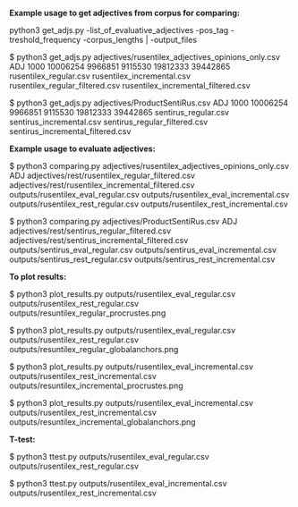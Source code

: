**Example usage to get adjectives from corpus for comparing:**  

python3 get_adjs.py -list_of_evaluative_adjectives -pos_tag -treshold_frequency -corpus_lengths | -output_files

$ python3 get_adjs.py adjectives/rusentilex_adjectives_opinions_only.csv ADJ 1000 10006254 9966851 9115530 19812333 39442865 rusentilex_regular.csv rusentilex_incremental.csv rusentilex_regular_filtered.csv rusentilex_incremental_filtered.csv

$ python3 get_adjs.py adjectives/ProductSentiRus.csv ADJ 1000 10006254 9966851 9115530 19812333 39442865 sentirus_regular.csv sentirus_incremental.csv sentirus_regular_filtered.csv sentirus_incremental_filtered.csv

**Example usage to evaluate adjectives:**  

$ python3 comparing.py adjectives/rusentilex_adjectives_opinions_only.csv ADJ adjectives/rest/rusentilex_regular_filtered.csv adjectives/rest/rusentilex_incremental_filtered.csv outputs/rusentilex_eval_regular.csv outputs/rusentilex_eval_incremental.csv outputs/rusentilex_rest_regular.csv outputs/rusentilex_rest_incremental.csv

$ python3 comparing.py adjectives/ProductSentiRus.csv ADJ adjectives/rest/sentirus_regular_filtered.csv adjectives/rest/sentirus_incremental_filtered.csv outputs/sentirus_eval_regular.csv outputs/sentirus_eval_incremental.csv outputs/sentirus_rest_regular.csv outputs/sentirus_rest_incremental.csv

**To plot results:**  

$ python3 plot_results.py outputs/rusentilex_eval_regular.csv outputs/rusentilex_rest_regular.csv outputs/resuntilex_regular_procrustes.png

$ python3 plot_results.py outputs/rusentilex_eval_regular.csv outputs/rusentilex_rest_regular.csv outputs/resuntilex_regular_globalanchors.png

$ python3 plot_results.py outputs/rusentilex_eval_incremental.csv outputs/rusentilex_rest_incremental.csv outputs/resuntilex_incremental_procrustes.png

$ python3 plot_results.py outputs/rusentilex_eval_incremental.csv outputs/rusentilex_rest_incremental.csv outputs/resuntilex_incremental_globalanchors.png

**T-test:**  

$ python3 ttest.py outputs/rusentilex_eval_regular.csv outputs/rusentilex_rest_regular.csv

$ python3 ttest.py outputs/rusentilex_eval_incremental.csv outputs/rusentilex_rest_incremental.csv
